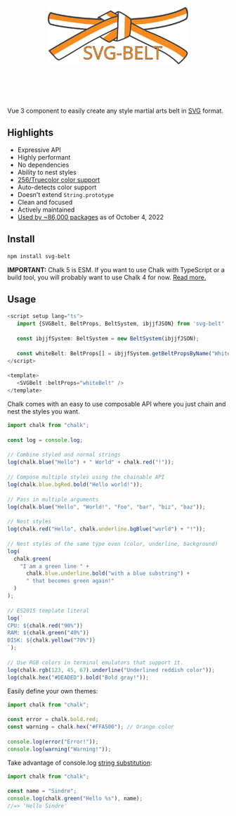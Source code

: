 <h1 align="center">
	<br>
	<br>
	<img width="320" src="src/assets/svg-belt-logo.svg" alt="SVG-BELT">
	<br>
	<br>
	<br>
</h1>

Vue 3 component to easily create any style martial arts belt in [SVG](https://en.wikipedia.org/wiki/SVG) format.

## Highlights

- Expressive API
- Highly performant
- No dependencies
- Ability to nest styles
- [256/Truecolor color support](#256-and-truecolor-color-support)
- Auto-detects color support
- Doesn't extend `String.prototype`
- Clean and focused
- Actively maintained
- [Used by ~86,000 packages](https://www.npmjs.com/browse/depended/chalk) as of October 4, 2022

## Install

```sh
npm install svg-belt
```

**IMPORTANT:** Chalk 5 is ESM. If you want to use Chalk with TypeScript or a build tool, you will probably want to use Chalk 4 for now. [Read more.](https://github.com/chalk/chalk/releases/tag/v5.0.0)

## Usage

```js
<script setup lang="ts">
   import {SVGBelt, BeltProps, BeltSystem, ibjjfJSON} from 'svg-belt'

   const ibjjfSystem: BeltSystem = new BeltSystem(ibjjfJSON);

   const whiteBelt: BeltProps[] = ibjjfSystem.getBeltPropsByName("White", 0);
</script>

<template>
   <SVGBelt :beltProps="whiteBelt" />
</template>
```

Chalk comes with an easy to use composable API where you just chain and nest the styles you want.

```js
import chalk from "chalk";

const log = console.log;

// Combine styled and normal strings
log(chalk.blue("Hello") + " World" + chalk.red("!"));

// Compose multiple styles using the chainable API
log(chalk.blue.bgRed.bold("Hello world!"));

// Pass in multiple arguments
log(chalk.blue("Hello", "World!", "Foo", "bar", "biz", "baz"));

// Nest styles
log(chalk.red("Hello", chalk.underline.bgBlue("world") + "!"));

// Nest styles of the same type even (color, underline, background)
log(
  chalk.green(
    "I am a green line " +
      chalk.blue.underline.bold("with a blue substring") +
      " that becomes green again!"
  )
);

// ES2015 template literal
log(`
CPU: ${chalk.red("90%")}
RAM: ${chalk.green("40%")}
DISK: ${chalk.yellow("70%")}
`);

// Use RGB colors in terminal emulators that support it.
log(chalk.rgb(123, 45, 67).underline("Underlined reddish color"));
log(chalk.hex("#DEADED").bold("Bold gray!"));
```

Easily define your own themes:

```js
import chalk from "chalk";

const error = chalk.bold.red;
const warning = chalk.hex("#FFA500"); // Orange color

console.log(error("Error!"));
console.log(warning("Warning!"));
```

Take advantage of console.log [string substitution](https://nodejs.org/docs/latest/api/console.html#console_console_log_data_args):

```js
import chalk from "chalk";

const name = "Sindre";
console.log(chalk.green("Hello %s"), name);
//=> 'Hello Sindre'
```
